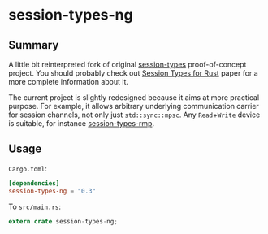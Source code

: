# session-types-ng #

## Summary ##

A little bit reinterpreted fork of original [session-types](https://github.com/Munksgaard/session-types) proof-of-concept project. You should probably check out [Session Types for Rust](http://munksgaard.me/laumann-munksgaard-larsen.pdf) paper for a more complete information about it.

The current project is slightly redesigned because it aims at more practical purpose. For example, it allows arbitrary underlying communication carrier for session channels, not only just `std::sync::mpsc`. Any `Read`+`Write` device is suitable, for instance [session-types-rmp](https://github.com/swizard0/session-types-rmp).

## Usage ##

`Cargo.toml`:

```toml
[dependencies]
session-types-ng = "0.3"
```

To `src/main.rs`:

```rust
extern crate session-types-ng;
```
